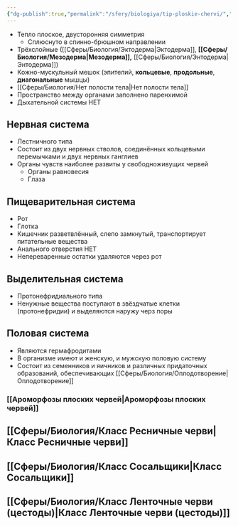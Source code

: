 ```yaml
---
{"dg-publish":true,"permalink":"/sfery/biologiya/tip-ploskie-chervi/","tags":["Зоология"]}
---
```


- Тепло плоское, двусторонняя симметрия
	- Сплюснуто в спинно-брюшном направлении
- Трёхслойные ([[Сферы/Биология/Эктодерма\|Эктодерма]], **[[Сферы/Биология/Мезодерма\|Мезодерма]],** [[Сферы/Биология/Энтодерма\|Энтодерма]])
- Кожно-мускульный мешок (эпителий, **кольцевые**, **продольные**, **диагональные** мышцы)
- [[Сферы/Биология/Нет полости тела\|Нет полости тела]]
- Пространство между органами заполнено паренхимой
- Дыхательной системы НЕТ
## Нервная система 
- Лестничного типа 
- Состоит из двух нервных стволов, соединённых кольцевыми перемычками и двух нервных ганглиев
- Органы чувств наиболее развиты у свободноживущих червей
	- Органы равновесия
	- Глаза
## Пищеварительная система
- Рот
- Глотка
- Кишечник разветвлённый, слепо замкнутый, транспортирует питательные вещества
- Анального отверстия НЕТ
- Непереваренные остатки удаляются через рот
## Выделительная система
- Протонефридиального типа
- Ненужные вещества поступают в звёздчатые клетки (протонефридии) и выделяются наружу черз поры
## Половая система
- Являются гермафродитами
- В организме имеют и женскую, и мужскую половую систему
- Состоит из семенников и яичников и различных придаточных образований, обеспечивающих [[Сферы/Биология/Оплодотворение\|Оплодотворение]]
### [[Ароморфозы плоских червей\|Ароморфозы плоских червей]]
## [[Сферы/Биология/Класс Ресничные черви\|Класс Ресничные черви]]
## [[Сферы/Биология/Класс Сосальщики\|Класс Сосальщики]] 
## [[Сферы/Биология/Класс Ленточные черви (цестоды)\|Класс Ленточные черви (цестоды)]]